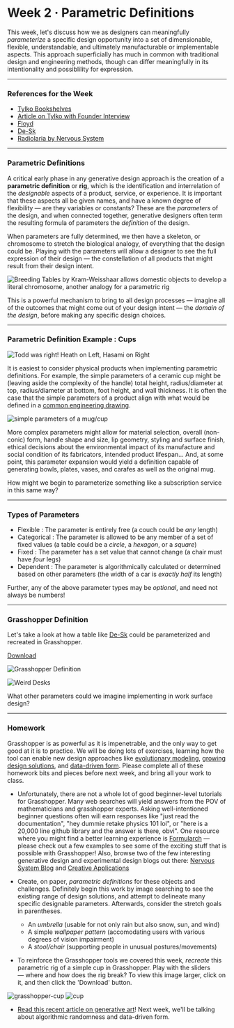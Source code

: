 # Week 2 · Parametric Definitions

This week, let's discuss how we as designers can meaningfully *parameterize* a specific design opportunity into a set of dimensionable, flexible, understandable, and ultimately manufacturable or implementable aspects. This approach superficially has much in common with traditional design and engineering methods, though can differ meaningfully in its intentionality and possiblility for expression.

-----

### References for the Week

- [Tylko Bookshelves](https://tylko.com)
- [Article on Tylko with Founder Interview](https://www.curbed.com/2015/6/24/9946872/tylko-furniture-app-augmented-reality)
- [Floyd](https://floydhome.com/products)
- [De-Sk](https://de-sk.co/buy)
- [Radiolaria by Nervous System](https://n-e-r-v-o-u-s.com/projects/albums/radiolaria-2/)

-----

### Parametric Definitions

A critical early phase in any generative design approach is the creation of a **parametric definition** or **rig**, which is the identification and interrelation of the *designable* aspects of a product, service, or experience. It is important that these aspects all be given names, and have a known degree of flexibility — are they variables or constants? These are the *parameters* of the design, and when connected together, generative designers often term the resulting formula of parameters the *definition* of the design.

When parameters are fully determined, we then have a skeleton, or chromosome to stretch the biological analogy, of everything that the design could be. Playing with the parameters will allow a designer to see the full expression of their design — the constellation of all products that might result from their design intent.

![Breeding Tables by Kram-Weisshaar allows domestic objects to develop a literal chromosome, another analogy for a parametric rig](http://www.kramweisshaar.com/media/projects/breeding_tables/KRAM_WEISSHAAR_BREEDINGTABLES_Algorithm_Output_Diversity.jpg)

This is a powerful mechanism to bring to all design processes — imagine all of the outcomes that might come out of your design intent — the *domain of the design*, before making any specific design choices.

-----

### Parametric Definition Example : Cups

![Todd was right! Heath on Left, Hasami on Right](heath-hasami.jpg)

It is easiest to consider physical products when implementing parametric definitions. For example, the simple parameters of a ceramic cup might be (leaving aside the complexity of the handle) total height, radius/diameter at top, radius/diameter at bottom, foot height, and wall thickness. It is often the case that the simple parameters of a product align with what would be defined in a [common engineering drawing](http://www.loc.gov/pictures/search/?st=grid&co=ade).

![simple parameters of a mug/cup](cup.png)

More complex parameters might allow for material selection, overall (non-conic) form, handle shape and size, lip geometry, styling and surface finish, ethical decisions about the  environmental impact of its manufacture and social condition of its fabricators, intended product lifespan... And, at some point, this parameter expansion would yield a definition capable of generating bowls, plates, vases, and carafes as well as the original mug.

How might we begin to parameterize something like a subscription service in this same way?

-----

### Types of Parameters

- Flexible : The parameter is entirely free (a couch could be *any* length)
- Categorical : The parameter is allowed to be any member of a set of fixed values (a table could be a *circle*, a *hexagon*, or a *square*)
- Fixed : The parameter has a set value that cannot change (a chair must have *four* legs)
- Dependent : The parameter is algorithmically calculated or determined based on other parameters (the width of a car is *exactly half* its length)

Further, any of the above parameter types may be *optional*, and need not always be numbers!

-----

### Grasshopper Definition

Let's take a look at how a table like [De-Sk](https://de-sk.co/buy) could be parameterized and recreated in Grasshopper.

[Download](desk-generator.gh)

![Grasshopper Definition](grasshopper.png)

![Weird Desks](desks.png)

What other parameters could we imagine implementing in work surface design? 

-----

### Homework

Grasshopper is as powerful as it is impenetrable, and the only way to get good at it is to practice. We will be doing lots of exercises, learning how the tool can enable new design approaches like [evolutionary modeling](http://www.kramweisshaar.com/projects/breeding-tables), [growing design solutions](http://arandalasch.com), and [data-driven form](https://www.adriensegal.com). Please complete all of these homework bits and pieces before next week, and bring all your work to class.

- Unfortunately, there are not a whole lot of good beginner-level tutorials for Grasshopper. Many web searches will yield answers from the POV of mathematicians and grasshopper experts. Asking well-intentioned beginner questions often will earn responses like "just read the documentation", "hey dummie retake physics 101 lol", or "here is a 20,000 line github library and the answer is there, obvi". One resource where you might find a better learning experience is [Formularch](http://formularch.blogspot.com) — please check out a few examples to see some of the exciting stuff that is possible with Grasshopper! Also, browse two of the few interesting generative design and experimental design blogs out there: [Nervous System Blog](https://n-e-r-v-o-u-s.com/blog/) and [Creative Applications](http://www.creativeapplications.net) 

- Create, on paper, *parametric definitions* for these objects and challenges. Definitely begin this work by image searching to see the existing range of design solutions, and attempt to delineate many specific designable parameters. Afterwards, consider the stretch goals in parentheses.
	
	- An *umbrella* (usable for not only rain but also snow, sun, and wind)
	- A simple *wallpaper pattern* (accomodating users with various degrees of vision impairment)
	- A *stool/chair* (supporting people in unusual postures/movements)

- To reinforce the Grasshopper tools we covered this week, *recreate* this parametric rig of a simple cup in Grasshopper. Play with the sliders — where and how does the rig break? To view this image larger, click on it, and then click the 'Download' button.

![grasshopper-cup](grasshopper-cup.png)
![cup](cup-rig.png)

- [Read this recent article on generative art](https://www.artnome.com/news/2018/8/8/why-love-generative-art)! Next week, we'll be talking about algorithmic randomness and data-driven form.